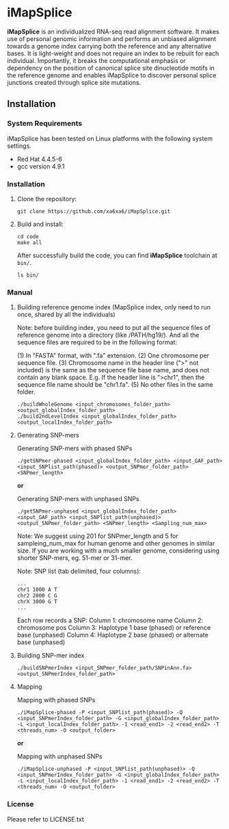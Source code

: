 # iMapSplice
__iMapSplice__ is an individualized RNA-seq read alignment software. It makes use of personal genomic information and performs an unbiased alignment towards a genome index carrying both the reference and any alternative bases. It is light-weight and does not require an index to be rebuilt for each individual. Importantly, it breaks the computational emphasis or dependency on the position of canonical splice site dinucleotide motifs in the reference genome and enables iMapSplice to discover personal splice junctions created through splice site mutations.

## Installation

### System Requirements
iMapSplice has been tested on Linux platforms with the following system settings.
  * Red Hat 4.4.5-6
  * gcc version 4.9.1

### Installation
1. Clone the repository:

    ```
    git clone https://github.com/xa6xa6/iMapSplice.git
    ```

2. Build and install:

    ```
    cd code
    make all
    ```

    After successfully build the code, you can find __iMapSplice__ toolchain at ``bin/``.

    ```
    ls bin/
    ```
    
### Manual
1. Building reference genome index (MapSplice index, only need to run once, shared by all the individuals)

    Note: before building index, you need to put all the sequence files of reference genome into a directory (like /PATH/hg19/). And all the   sequence files are required to be in the following format:

    (1) In "FASTA" format, with ".fa" extension.
    (2) One chromosome per sequence file.
    (3) Chromosome name in the header line (">" not included) is the same as the sequence file base name, and does not contain any blank space. E.g. If the header line is ">chr1", then the sequence file name should be "chr1.fa".
    (5) No other files in the same folder.

    
    ```
    ./buildWholeGenome <input_chromosomes_folder_path> <output_globalIndex_folder_path>
    ./build2ndLevelIndex <input_globalIndex_folder_path> <output_localIndex_folder_path>
    ```
    
2. Generating SNP-mers
   
    Generating SNP-mers with phased SNPs
    
    ```
    ./getSNPmer-phased <input_globalIndex_folder_path> <input_GAF_path> <input_SNPlist_path(phased)> <output_SNPmer_folder_path> <SNPmer_length>
    ```    
    
    __or__
    
    Generating SNP-mers with unphased SNPs
    
    ```
    ./getSNPmer-unphased <input_globalIndex_folder_path> <input_GAF_path> <input_SNPlist_path(unphased)> <output_SNPmer_folder_path> <SNPmer_length> <Sampling_num_max>
    ```     
     
    Note: We suggest using 201 for SNPmer_length and 5 for sampleing_num_max for human genome and other genomes in similar size. If you are working with a much smaller genome, considering using shorter SNP-mers, eg. 51-mer or 31-mer.
    
    Note: SNP list (tab delimited, four columns):
    
    ```
    ...
    chr1 1000 A T
    chr2 2000 C G
    chrX 3000 G T 
    ...
    ```
    
    Each row records a SNP:
    Column 1: chromosome name
    Column 2: chromosome pos
    Column 3: Haplotype 1 base (phased) or reference base (unphased)
    Column 4: Haplotype 2 base (phased) or alternate base (unphased)
    
 3. Building SNP-mer index
    
    ```
    ./buildSNPmerIndex <input_SNPmer_folder_path/SNPinAnn.fa> <output_SNPmerIndex_folder_path> 
    ```
  
 4. Mapping
   
    Mapping with phased SNPs
    
    ```
    ./iMapSplice-phased -P <input_SNPlist_path(phased)> -Q <input_SNPmerIndex_folder_path> -G <input_globalIndex_folder_path> -L <input_localIndex_folder_path> -1 <read_end1> -2 <read_end2> -T <threads_num> -O <output_folder>
    ```
   
    __or__
   
    Mapping with unphased SNPs
   
    ```
    ./iMapSplice-unphased -P <input_SNPlist_path(unphased)> -Q <input_SNPmerIndex_folder_path> -G <input_globalIndex_folder_path> -L <input_localIndex_folder_path> -1 <read_end1> -2 <read_end2> -T <threads_num> -O <output_folder>
    ```
    
### License
Please refer to LICENSE.txt

